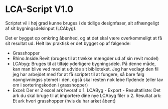 # LCA-Script V1.0 

Scriptet vil i høj grad kunne bruges i de tidlige designfaser, alt afhængeligt af sit bygningsdelsinput (LCAbyg). 

Det er bygget op omkring åbenhed, og at det skal være overkommeligt at få sit resultat ud. Helt lav praktisk er det bygget op af følgende: 
-	Grasshopper
-	Rhino.Inside.Revit (bruges til at trække mængder ud af sin revit model)
-	LCAbyg: Bruges til at tilføje yderligere bygningsdele. På denne måde, kan man blive ved med at udvide sit biblioteket. Jeg har vedlagt den fil jeg har arbejdet med for at få scriptet til at fungere, så bare følg navngivningss ytemet i den, også skal resten nok løbe flydende (eller lav om i sorteringskoden i grasshopper)
-	Excel: Der er 2 excel ark hvoraf
o	1. LCAByg - Export - Resultatliste: Det ark du skal bruge til at importere dine nye LCAbyg filer 
o	2. Resultat ark: Et ark hvori grasshopper (hvis du har arket åbent) 
